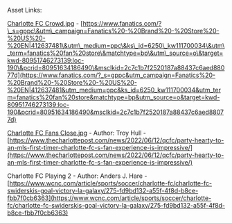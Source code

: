 Asset Links:

[Charlotte FC Crowd.jpg](https://github.com/sam28strader/Gimp/blob/main/Charlotte%20FC%20Crowd.jpg) \- [https://www.fanatics.com/?\_s=gppc\&utm\_campaign=Fanatics%20-%20Brand%20-%20Store%20-%20US%20-%20EN|412637481\&utm\_medium=ppc\&ks\_id=6250\_kw111700034\&utm\_term=fanatics%20fan%20store\&matchtype=bp\&utm\_source=o\&target=kwd-80951746273139:loc-190\&pcrid=80951634186490\&msclkid=2c7c1b7f2520187a88437c6aed88077d](https://www.fanatics.com/?_s=gppc&utm_campaign=Fanatics%20-%20Brand%20-%20Store%20-%20US%20-%20EN|412637481&utm_medium=ppc&ks_id=6250_kw111700034&utm_term=fanatics%20fan%20store&matchtype=bp&utm_source=o&target=kwd-80951746273139:loc-190&pcrid=80951634186490&msclkid=2c7c1b7f2520187a88437c6aed88077d)

[Charlotte FC Fans Close.jpg](https://github.com/sam28strader/Gimp/blob/main/Charlotte%20FC%20Fans%20Close.jpg) \- Author: Troy Hull \-  [https://www.thecharlottepost.com/news/2022/06/12/qcfc/party-hearty-to-an-mls-first-timer-charlotte-fc-s-fan-experience-is-impressive/](https://www.thecharlottepost.com/news/2022/06/12/qcfc/party-hearty-to-an-mls-first-timer-charlotte-fc-s-fan-experience-is-impressive/)

Charlotte FC Playing 2 \- Author: Anders J. Hare \- [https://www.wcnc.com/article/sports/soccer/charlotte-fc/charlotte-fc-swiderskis-goal-victory-la-galaxy/275-fd9bd132-a55f-4f8d-b8ce-fbb7f0cb6363](https://www.wcnc.com/article/sports/soccer/charlotte-fc/charlotte-fc-swiderskis-goal-victory-la-galaxy/275-fd9bd132-a55f-4f8d-b8ce-fbb7f0cb6363)  

